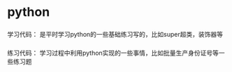 # python
#####
学习代码：
是平时学习python的一些基础练习写的，比如super超类，装饰器等
#####
练习代码：
学习过程中利用python实现的一些事情，比如批量生产身份证号等一些练习题
